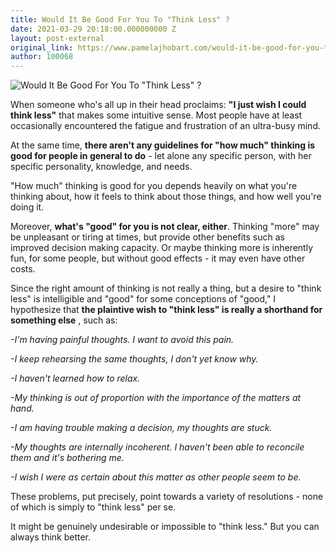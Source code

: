 ```yaml
---
title: Would It Be Good For You To "Think Less" ?
date: 2021-03-29 20:18:00.000000000 Z
layout: post-external
original_link: https://www.pamelajhobart.com/would-it-be-good-for-you-to-think-less/
author: 100068
---
```


 ![Would It Be Good For You To "Think Less" ?](https://www.pamelajhobart.com/content/images/2021/07/thinking-skeleton.jpeg)

When someone who's all up in their head proclaims: **"I just wish I could think less"** that makes some intuitive sense. Most people have at least occasionally encountered the fatigue and frustration of an ultra-busy mind.

At the same time, **there aren't any guidelines for "how much" thinking is good for people in general to do** - let alone any specific person, with her specific personality, knowledge, and needs.

"How much" thinking is good for you depends heavily on what you're thinking about, how it feels to think about those things, and how well you're doing it.

Moreover, **what's "good" for you is not clear, either**. Thinking "more" may be unpleasant or tiring at times, but provide other benefits such as improved decision making capacity. Or maybe thinking more is inherently fun, for some people, but without good effects - it may even have other costs.

Since the right amount of thinking is not really a thing, but a desire to "think less" is intelligible and "good" for some conceptions of "good," I hypothesize that **the plaintive wish to "think less" is really a shorthand for something else** , such as:

_-I'm having painful thoughts. I want to avoid this pain._

_-I keep rehearsing the same thoughts, I don't yet know why._

_-I haven't learned how to relax._

_-My thinking is out of proportion with the importance of the matters at hand._

_-I am having trouble making a decision, my thoughts are stuck._

_-My thoughts are internally incoherent. I haven't been able to reconcile them and it's bothering me._

_-I wish I were as certain about this matter as other people seem to be._

These problems, put precisely, point towards a variety of resolutions - none of which is simply to "think less" per se.

It might be genuinely undesirable or impossible to "think less." But you can always think better.

